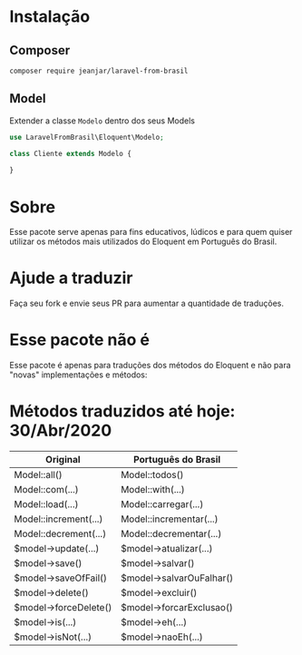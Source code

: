 # Instalação

## Composer
`composer require jeanjar/laravel-from-brasil`
## Model
Extender a classe `Modelo` dentro dos seus Models


```php
use LaravelFromBrasil\Eloquent\Modelo;

class Cliente extends Modelo {
    
} 
```

# Sobre

Esse pacote serve apenas para fins educativos, lúdicos e para quem quiser utilizar os métodos mais utilizados do Eloquent em Português do Brasil.

# Ajude a traduzir

Faça seu fork e envie seus PR para aumentar a quantidade de traduções.

# Esse pacote não é

Esse pacote é apenas para traduções dos métodos do Eloquent e não para "novas" implementações e métodos:


# Métodos traduzidos até hoje: 30/Abr/2020

| Original | Português do Brasil | 
| -------- | ------------------- |
| Model::all() | Model::todos() |
| Model::com(...) | Model::with(...) |
| Model::load(...) | Model::carregar(...) |
| Model::increment(...) | Model::incrementar(...) |
| Model::decrement(...) | Model::decrementar(...) |
| $model->update(...) | $model->atualizar(...) |
| $model->save() | $model->salvar() | 
| $model->saveOfFail() | $model->salvarOuFalhar() |
| $model->delete() | $model->excluir() | 
| $model->forceDelete() | $model->forcarExclusao() |
| $model->is(...) | $model->eh(...) |
| $model->isNot(...) | $model->naoEh(...) | 
